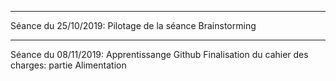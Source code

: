 ******************************************
Séance du 25/10/2019:
Pilotage de la séance Brainstorming

******************************************
Séance du 08/11/2019:
Apprentissange Github
Finalisation du cahier des charges: partie Alimentation

